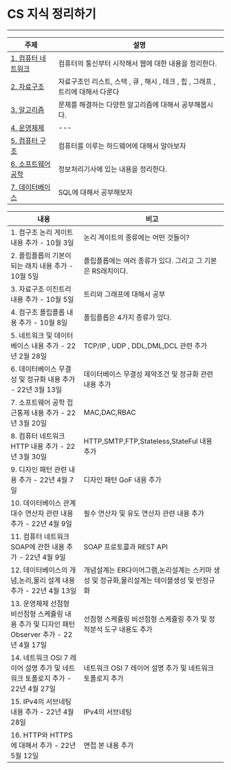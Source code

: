 # CS 지식 정리하기 

***
| 주제                                                                                                                                                 | 설명                                                  |
|----------------------------------------------------------------------------------------------------------------------------------------------------|-----------------------------------------------------|
| [1. 컴퓨터 네트워크 ](https://github.com/LeeJongAnn/Computer-Science-Base/tree/master/%EC%BB%B4%ED%93%A8%ED%84%B0%20%EB%84%A4%ED%8A%B8%EC%9B%8C%ED%81%AC) | 컴퓨터의 통신부터 시작해서 웹에 대한 내용을 정리한다.                      |
| [2. 자료구조](https://github.com/LeeJongAnn/Computer-Science-Base/tree/master/%EC%9E%90%EB%A3%8C%EA%B5%AC%EC%A1%B0)                                    | 자료구조인 리스트, 스택 , 큐 , 해시 , 데크 , 힙 , 그래프 , 트리에 대해서 다룬다 |
| [3. 알고리즘](https://github.com/LeeJongAnn/Computer-Science-Base/tree/master/%EC%95%8C%EA%B3%A0%EB%A6%AC%EC%A6%98)                                    | 문제를 해결하는 다양한 알고리즘에 대해서 공부해봅시다.                      |
| [4. 운영체제 ](https://github.com/LeeJongAnn/Computer-Science-Base/tree/master/%EC%9A%B4%EC%98%81%EC%B2%B4%EC%A0%9C)                                   | ---                                                 |
| [5. 컴퓨터 구조 ](https://github.com/LeeJongAnn/Computer-Science-Base/tree/master/%EC%BB%B4%ED%93%A8%ED%84%B0%20%EA%B5%AC%EC%A1%B0)                     | 컴퓨터를 이루는 하드웨어에 대해서 알아보자                             |
| [6. 소프트웨어 공학 ](https://github.com/LeeJongAnn/Computer-Science-Base/tree/master/%EC%86%8C%ED%94%84%ED%8A%B8%EC%9B%A8%EC%96%B4%20%EA%B3%B5%ED%95%99) | 정보처리기사에 있는 내용을 정리한다.                                |
| [7. 데이터베이스 ](https://github.com/LeeJongAnn/Computer-Science-Base/tree/master/%EB%8D%B0%EC%9D%B4%ED%84%B0%EB%B2%A0%EC%9D%B4%EC%8A%A4)               | SQL에 대해서 공부해보자                                      |


| 내용                                                             | 비고                                                  |
|----------------------------------------------------------------|-----------------------------------------------------|
| 1. 컴구조 논리 게이트 내용 추가 - 10월 3일                                   | 논리 게이트의 종류에는 어떤 것들이?                                |
| 2. 플립플롭의 기본이 되는 래치 내용 추가 - 10월 5일                              | 플립플롭에는 여러 종류가 있다. 그리고 그 기본은 RS래치이다.                 |
| 3. 자료구조 이진트리 내용 추가 - 10월 5일                                    | 트리와 그래프에 대해서 공부                                     |
| 4. 컴구조 플립플롭 내용 추가 - 10월 8일                                     | 플립플롭은 4가지 종류가 있다.                                   |
| 5. 네트워크 및 데이터베이스 내용 추가 - 22년 2월 28일                            | TCP/IP , UDP , DDL,DML,DCL 관련 추가                    |
| 6. 데이터베이스 무결성 및 정규화 내용 추가 - 22년 3월 13일                         | 데이터베이스 무결성 제약조건 및 정규화 관련 내용 추가                      |
| 7. 소프트웨어 공학 접근통제 내용 추가 - 22년 3월 20일                            | MAC,DAC,RBAC                                        |
| 8. 컴퓨터 네트워크 HTTP 내용 추가 - 22년 3월 30일                            | HTTP,SMTP,FTP,Stateless,StateFul 내용 추가              |
| 9. 디자인 패턴 관련 내용 추가 - 22년 4월 7일                                 | 디자인 패턴 GoF 내용 추가                                    |
| 10. 데이터베이스 관계대수 연산자 관련 내용 추가 - 22년 4월 9일                       | 필수 연산자 및 유도 연산자 관련 내용 추가                            |
| 11. 컴퓨터 네트워크 SOAP에 관한 내용 추가 - 22년 4월 9일                        | SOAP 프로토콜과 REST API                                 |
| 12. 데이터베이스의 개념,논리,물리 설계 내용 추가 - 22년 4월 13일                     | 개념설계는 ER다이어그램,논리설계는 스키마 생성 및 정규화,물리설계는 테이블생성 및 반정규화 |
| 13. 운영체제 선점형 비선점형 스케쥴링 내용 추가 및 디자인 패턴 Observer 추가 - 22년 4월 17일 | 선점형 스케쥴링 비선점형 스케쥴링 추가 및 정적분석 도구 내용도 추가              |
| 14. 네트워크 OSI 7 레이어 설명 추가 및 네트워크 토폴로지 추가  - 22년 4월 27일          | 네트워크 OSI 7 레이어 설명 추가 및 네트워크 토폴로지 추가                 |
| 15. IPv4의 서브네팅 내용 추가  - 22년 4월 28일                             | IPv4의 서브네팅                                          |
| 16. HTTP와 HTTPS에 대해서 추가  - 22년 5월 12일                          | 면접 본 내용 추가                                          |


